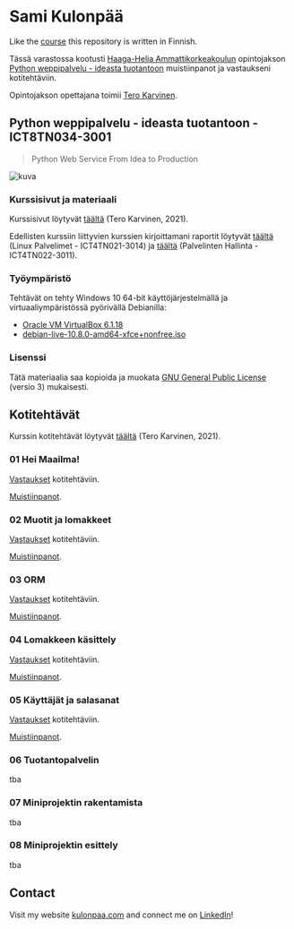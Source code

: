 # Sami Kulonpää

Like the [course](https://terokarvinen.com/2021/python-web-service-from-idea-to-production/) this repository is written in Finnish.

Tässä varastossa kootusti [Haaga-Helia Ammattikorkeakoulun](https://www.haaga-helia.fi/fi) opintojakson [Python weppipalvelu - ideasta tuotantoon](https://terokarvinen.com/2021/python-web-service-from-idea-to-production/#laksyt) muistiinpanot ja vastaukseni kotitehtäviin.

Opintojakson opettajana toimii [Tero Karvinen](https://terokarvinen.com).

## Python weppipalvelu - ideasta tuotantoon - ICT8TN034-3001

>Python Web Service From Idea to Production

![kuva](https://user-images.githubusercontent.com/58463139/119553774-9c547900-bda4-11eb-9f8b-0e545ec4487b.png)

### Kurssisivut ja materiaali

Kurssisivut löytyvät [täältä](https://terokarvinen.com/2021/python-web-service-from-idea-to-production/) (Tero Karvinen, 2021).

Edellisten kurssiin liittyvien kurssien kirjoittamani raportit löytyvät [täältä](https://github.com/samikul/LinuxPalvelimet-ICT4TN021-3014/wiki) (Linux Palvelimet - ICT4TN021-3014) ja [täältä](https://github.com/samikul/PalvelintenHallinta-ICT4TN022-3011/wiki) (Palvelinten Hallinta - ICT4TN022-3011).

### Työympäristö

Tehtävät on tehty Windows 10 64-bit käyttöjärjestelmällä ja virtuaaliympäristössä pyörivällä Debianilla:
- [Oracle VM VirtualBox 6.1.18](https://www.virtualbox.org/wiki/Download_Old_Builds_6_1)
- [debian-live-10.8.0-amd64-xfce+nonfree.iso](https://cdimage.debian.org/images/unofficial/non-free/images-including-firmware/current-live/amd64/iso-hybrid/debian-live-10.8.0-amd64-xfce+nonfree.iso)

### Lisenssi

Tätä materiaalia saa kopioida ja muokata [GNU General Public License](http://www.gnu.org/licenses/gpl.html) (versio 3) mukaisesti.

## Kotitehtävät

Kurssin kotitehtävät löytyvät [täältä](https://terokarvinen.com/2021/python-web-service-from-idea-to-production/#laksyt) (Tero Karvinen, 2021).

### 01 Hei Maailma!

[Vastaukset](https://github.com/samikul/FlaskCourse-ICT8TN034-3001/tree/main/001-hello-world/100-homeworks) kotitehtäviin.

[Muistiinpanot](https://github.com/samikul/FlaskCourse-ICT8TN034-3001/tree/main/001-hello-world).

### 02 Muotit ja lomakkeet

[Vastaukset](https://github.com/samikul/FlaskCourse-ICT8TN034-3001/tree/main/002-templates-and-forms/200-homeworks) kotitehtäviin.

[Muistiinpanot](https://github.com/samikul/FlaskCourse-ICT8TN034-3001/tree/main/002-templates-and-forms).

### 03 ORM

[Vastaukset](https://github.com/samikul/FlaskCourse-ICT8TN034-3001/tree/main/003-orm/300-homeworks) kotitehtäviin.

[Muistiinpanot](https://github.com/samikul/FlaskCourse-ICT8TN034-3001/tree/main/003-orm).

### 04 Lomakkeen käsittely

[Vastaukset](https://github.com/samikul/FlaskCourse-ICT8TN034-3001/tree/main/004-handling-forms/400-homeworks) kotitehtäviin.

[Muistiinpanot](https://github.com/samikul/FlaskCourse-ICT8TN034-3001/tree/main/004-handling-forms).

### 05 Käyttäjät ja salasanat

[Vastaukset](https://github.com/samikul/FlaskCourse-ICT8TN034-3001/tree/main/005-users-and-login/500-homeworks) kotitehtäviin.

[Muistiinpanot](https://github.com/samikul/FlaskCourse-ICT8TN034-3001/tree/main/005-users-and-login).

### 06 Tuotantopalvelin

tba

### 07 Miniprojektin rakentamista

tba

### 08 Miniprojektin esittely

tba

## Contact

Visit my website [kulonpaa.com](https://kulonpaa.com/) and connect me on [LinkedIn](https://www.linkedin.com/in/sami-kulonp%C3%A4%C3%A4/)!
